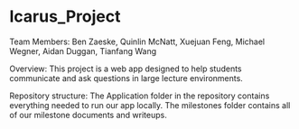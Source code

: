 # Icarus_Project
Team Members: Ben Zaeske, Quinlin McNatt, Xuejuan Feng, Michael Wegner, Aidan Duggan, Tianfang Wang

Overview: This project is a web app designed to help students communicate and ask questions in large lecture environments.

Repository structure: The Application folder in the repository contains everything needed to run our app locally. The milestones folder contains all of our milestone documents and writeups.
